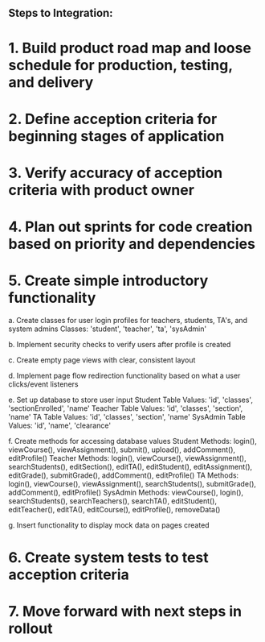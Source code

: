 ## Steps to Integration:

# 1. Build product road map and loose schedule for production, testing, and delivery

# 2. Define acception criteria for beginning stages of application

# 3. Verify accuracy of acception criteria with product owner

# 4. Plan out sprints for code creation based on priority and dependencies

# 5. Create simple introductory functionality
a. Create classes for user login profiles for teachers, students, TA's, and system admins
Classes: 'student', 'teacher', 'ta', 'sysAdmin'

b. Implement security checks to verify users after profile is created

c. Create empty page views with clear, consistent layout

d. Implement page flow redirection functionality based on what a user clicks/event listeners

e. Set up database to store user input
Student Table Values: 'id', 'classes', 'sectionEnrolled', 'name'
Teacher Table Values: 'id', 'classes', 'section', 'name'
TA Table Values: 'id', 'classes', 'section', 'name'
SysAdmin Table Values: 'id', 'name', 'clearance'

f. Create methods for accessing database values
Student Methods: login(), viewCourse(), viewAssignment(), submit(), upload(), addComment(), editProfile()
Teacher Methods: login(), viewCourse(), viewAssignment(), searchStudents(), editSection(), editTA(), editStudent(), editAssignment(), editGrade(), submitGrade(), addComment(), editProfile()
TA Methods: login(), viewCourse(), viewAssignment(), searchStudents(), submitGrade(), addComment(), editProfile()
SysAdmin Methods: viewCourse(), login(), searchStudents(), searchTeachers(), searchTA(), editStudent(), editTeacher(), editTA(), editCourse(), editProfile(), removeData()

g. Insert functionality to display mock data on pages created

# 6. Create system tests to test acception criteria

# 7. Move forward with next steps in rollout



